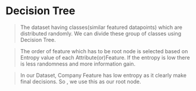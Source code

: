 # Decision Tree
> The dataset having classes(similar featured datapoints) which are distributed randomly. We can divide these group of classes using Decision Tree.

> The order of feature which has to be root node is selected based on Entropy value of each Attribute(or)Feature. If the entropy is low there is less randomness and more information gain.

> In our Dataset, Company Feature has low entropy as it clearly make final decisions. So , we use this as our root node.
